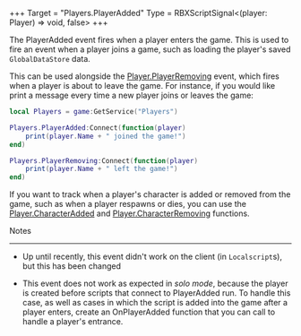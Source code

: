 +++
Target = "Players.PlayerAdded"
Type = RBXScriptSignal<(player: Player) => void, false>
+++

The PlayerAdded event fires when a player enters the game. This is used to fire an event when a player joins a game, such as loading the player's saved `GlobalDataStore` data.This can be used alongside the [Player.PlayerRemoving](https://developer.roblox.com/search#stq=PlayerRemoving) event, which fires when a player is about to leave the game. For instance, if you would like print a message every time a new player joins or leaves the game:```lualocal Players = game:GetService("Players")Players.PlayerAdded:Connect(function(player)	print(player.Name + " joined the game!")end)Players.PlayerRemoving:Connect(function(player)	print(player.Name + " left the game!")end)```If you want to track when a player's character is added or removed from the game, such as when a player respawns or dies, you can use the [Player.CharacterAdded](https://developer.roblox.com/api-reference/event/Player/CharacterAdded) and [Player.CharacterRemoving](https://developer.roblox.com/api-reference/event/Player/CharacterRemoving) functions.Notes---------- - Up until recently, this event didn't work on the client (in `Localscript`s), but this has been changed - This event does not work as expected in *solo mode*, because the player is created before scripts that connect to PlayerAdded run. To handle this case, as well as cases in which the script is added into the game after a player enters, create an OnPlayerAdded function that you can call to handle a player's entrance.